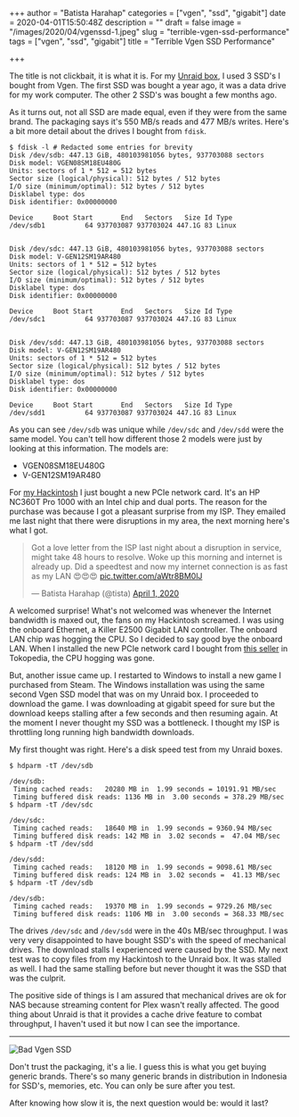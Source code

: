 +++
author = "Batista Harahap"
categories = ["vgen", "ssd", "gigabit"]
date = 2020-04-01T15:50:48Z
description = ""
draft = false
image = "/images/2020/04/vgenssd-1.jpeg"
slug = "terrible-vgen-ssd-performance"
tags = ["vgen", "ssd", "gigabit"]
title = "Terrible Vgen SSD Performance"

+++


The title is not clickbait, it is what it is. For my [Unraid box](https://bango29.com/unraid-semi-pro-home/), I used 3 SSD's I bought from Vgen. The first SSD was bought a year ago, it was a data drive for my work computer. The other 2 SSD's was bought a few months ago.

As it turns out, not all SSD are made equal, even if they were from the same brand. The packaging says it's 550 MB/s reads and 477 MB/s writes. Here's a bit more detail about the drives I bought from `fdisk`.

```
$ fdisk -l # Redacted some entries for brevity
Disk /dev/sdb: 447.13 GiB, 480103981056 bytes, 937703088 sectors
Disk model: VGEN08SM18EU480G
Units: sectors of 1 * 512 = 512 bytes
Sector size (logical/physical): 512 bytes / 512 bytes
I/O size (minimum/optimal): 512 bytes / 512 bytes
Disklabel type: dos
Disk identifier: 0x00000000

Device     Boot Start       End   Sectors   Size Id Type
/dev/sdb1          64 937703087 937703024 447.1G 83 Linux


Disk /dev/sdc: 447.13 GiB, 480103981056 bytes, 937703088 sectors
Disk model: V-GEN12SM19AR480
Units: sectors of 1 * 512 = 512 bytes
Sector size (logical/physical): 512 bytes / 512 bytes
I/O size (minimum/optimal): 512 bytes / 512 bytes
Disklabel type: dos
Disk identifier: 0x00000000

Device     Boot Start       End   Sectors   Size Id Type
/dev/sdc1          64 937703087 937703024 447.1G 83 Linux


Disk /dev/sdd: 447.13 GiB, 480103981056 bytes, 937703088 sectors
Disk model: V-GEN12SM19AR480
Units: sectors of 1 * 512 = 512 bytes
Sector size (logical/physical): 512 bytes / 512 bytes
I/O size (minimum/optimal): 512 bytes / 512 bytes
Disklabel type: dos
Disk identifier: 0x00000000

Device     Boot Start       End   Sectors   Size Id Type
/dev/sdd1          64 937703087 937703024 447.1G 83 Linux
```

As you can see `/dev/sdb` was unique while `/dev/sdc` and `/dev/sdd` were the same model. You can't tell how different those 2 models were just by looking at this information. The models are:

* VGEN08SM18EU480G
* V-GEN12SM19AR480

For [my Hackintosh](https://bango29.com/hackintosh-2019-2020-msi-z370-gaming-m5/) I just bought a new PCIe network card. It's an HP NC360T Pro 1000 with an Intel chip and dual ports. The reason for the purchase was because I got a pleasant surprise from my ISP. They emailed me last night that there were disruptions in my area, the next morning here's what I got.

<blockquote class="twitter-tweet"><p lang="en" dir="ltr">Got a love letter from the ISP last night about a disruption in service, might take 48 hours to resolve. Woke up this morning and internet is already up. Did a speedtest and now my internet connection is as fast as my LAN 😍😍😍 <a href="https://t.co/aWtr8BM0lJ">pic.twitter.com/aWtr8BM0lJ</a></p>&mdash; Batista Harahap (@tista) <a href="https://twitter.com/tista/status/1245225457257025541?ref_src=twsrc%5Etfw">April 1, 2020</a></blockquote> <script async src="https://platform.twitter.com/widgets.js" charset="utf-8"></script> 

A welcomed surprise! What's not welcomed was whenever the Internet bandwidth is maxed out, the fans on my Hackintosh screamed. I was using the onboard Ethernet, a Killer E2500 Gigabit LAN controller. The onboard LAN chip was hogging the CPU. So I decided to say good bye the onboard LAN. When I installed the new PCIe network card I bought from [this seller](https://www.tokopedia.com/interfacemaster/lan-card-intel-dual-port-gigabit-hp-nc360t-pro-1000-pt-network-adapter) in Tokopedia, the CPU hogging was gone.

But, another issue came up. I restarted to Windows to install a new game I purchased from Steam. The Windows installation was using the same second Vgen SSD model that was on my Unraid box. I proceeded to download the game. I was downloading at gigabit speed for sure but the download keeps stalling after a few seconds and then resuming again. At the moment I never thought my SSD was a bottleneck. I thought my ISP is throttling long running high bandwidth downloads.

My first thought was right. Here's a disk speed test from my Unraid boxes.

```
$ hdparm -tT /dev/sdb

/dev/sdb:
 Timing cached reads:   20280 MB in  1.99 seconds = 10191.91 MB/sec
 Timing buffered disk reads: 1136 MB in  3.00 seconds = 378.29 MB/sec
$ hdparm -tT /dev/sdc

/dev/sdc:
 Timing cached reads:   18640 MB in  1.99 seconds = 9360.94 MB/sec
 Timing buffered disk reads: 142 MB in  3.02 seconds =  47.04 MB/sec
$ hdparm -tT /dev/sdd

/dev/sdd:
 Timing cached reads:   18120 MB in  1.99 seconds = 9098.61 MB/sec
 Timing buffered disk reads: 124 MB in  3.02 seconds =  41.13 MB/sec
$ hdparm -tT /dev/sdb

/dev/sdb:
 Timing cached reads:   19370 MB in  1.99 seconds = 9729.26 MB/sec
 Timing buffered disk reads: 1106 MB in  3.00 seconds = 368.33 MB/sec
```

The drives `/dev/sdc` and `/dev/sdd` were in the 40s MB/sec throughput. I was very very disappointed to have bought SSD's with the speed of mechanical drives. The download stalls I experienced were caused by the SSD. My next test was to copy files from my Hackintosh to the Unraid box. It was stalled as well. I had the same stalling before but never thought it was the SSD that was the culprit.

The positive side of things is I am assured that mechanical drives are ok for NAS because streaming content for Plex wasn't really affected. The good thing about Unraid is that it provides a cache drive feature to combat throughput, I haven't used it but now I can see the importance.

---

![Bad Vgen SSD](/content/images/2020/04/vgenssd.jpeg)

Don't trust the packaging, it's a lie. I guess this is what you get buying generic brands. There's so many generic brands in distribution in Indonesia for SSD's, memories, etc. You can only be sure after you test.

After knowing how slow it is, the next question would be: would it last?